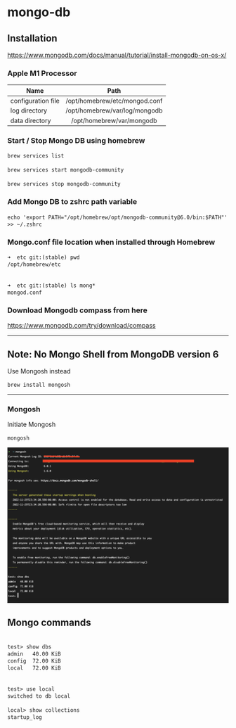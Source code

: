 # mongo-db

## Installation
https://www.mongodb.com/docs/manual/tutorial/install-mongodb-on-os-x/


### Apple M1 Processor


| Name              | Path           |
| -------------     |:-------------:|
| configuration file      | /opt/homebrew/etc/mongod.conf |
| log directory           | /opt/homebrew/var/log/mongodb |
| data directory          | /opt/homebrew/var/mongodb |

 
 ### Start / Stop Mongo DB using homebrew

 ```shell
brew services list

brew services start mongodb-community

brew services stop mongodb-community
 ```

### Add Mongo DB to zshrc path variable

```shell
echo 'export PATH="/opt/homebrew/opt/mongodb-community@6.0/bin:$PATH"' >> ~/.zshrc

```

### Mongo.conf file location when installed through Homebrew

 ```shell
➜  etc git:(stable) pwd
/opt/homebrew/etc


➜  etc git:(stable) ls mong*
mongod.conf
```

### Download Mongodb compass from here

https://www.mongodb.com/try/download/compass



***************************************
## Note: No Mongo Shell from MongoDB version 6

Use Mongosh instead

```
brew install mongosh
```
***************************************

### Mongosh

Initiate Mongosh 

```
mongosh
```

![Mongosh](Mongosh.png)

## Mongo commands

```shell

test> show dbs
admin   40.00 KiB
config  72.00 KiB
local   72.00 KiB


test> use local
switched to db local

local> show collections
startup_log

```